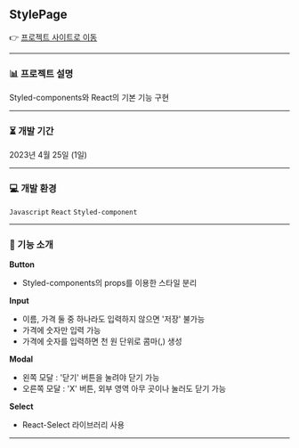 ## StylePage
👉 [프로젝트 사이트로 이동](https://react-style-page-saemmm.vercel.app/)
***
### 📊 프로젝트 설명
Styled-components와 React의 기본 기능 구현
***
### ⏳ 개발 기간
2023년 4월 25일 (1일)
***
### 💻 개발 환경
`Javascript` `React` `Styled-component`
***
### 🔎 기능 소개
**Button**
- Styled-components의 props를 이용한 스타일 분리

**Input**
- 이름, 가격 둘 중 하나라도 입력하지 않으면 '저장' 불가능
- 가격에 숫자만 입력 가능
- 가격에 숫자를 입력하면 천 원 단위로 콤마(,) 생성
  
**Modal**
- 왼쪽 모달 : '닫기' 버튼을 눌려야 닫기 가능
- 오른쪽 모달 : 'X' 버튼, 외부 영역 아무 곳이나 눌러도 닫기 가능
  
**Select**
- React-Select 라이브러리 사용
***  
